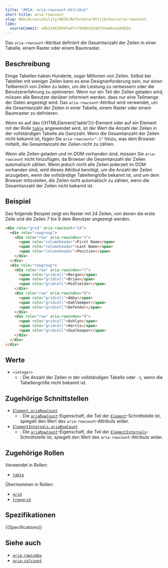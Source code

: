 ```yaml
---
title: "ARIA: aria-rowcount-Attribut"
short-title: aria-rowcount
slug: Web/Accessibility/ARIA/Reference/Attributes/aria-rowcount
l10n:
  sourceCommit: a8b25483994fa47cf949b432ddf34a6bce2ddb2e
---
```


Das `aria-rowcount`-Attribut definiert die Gesamtanzahl der Zeilen in einer Tabelle, einem Raster oder einem Baumraster.

## Beschreibung

Einige Tabellen haben Hunderte, sogar Millionen von Zeilen. Selbst bei Tabellen mit weniger Zeilen kann es eine Designanforderung sein, nur einen Teilbereich von Zeilen zu laden, um die Leistung zu verbessern oder die Benutzererfahrung zu optimieren. Wenn nur ein Teil der Zeilen geladen wird, müssen alle Benutzer darüber informiert werden, dass nur eine Teilmenge der Daten angezeigt wird. Das `aria-rowcount`-Attribut wird verwendet, um die Gesamtanzahl der Zeilen in einer Tabelle, einem Raster oder einem Baumraster zu definieren.

Wenn es auf das {{HTMLElement('table')}}-Element oder auf ein Element mit der Rolle [`table`](/de/docs/Web/Accessibility/ARIA/Reference/Roles/cell_role) angewendet wird, ist der Wert die Anzahl der Zeilen in der vollständigen Tabelle als Ganzzahl. Wenn die Gesamtanzahl der Zeilen nicht bekannt ist, fügen Sie `aria-rowcount="-1"` hinzu, was dem Browser mitteilt, die Gesamtanzahl der Zeilen nicht zu zählen.

Wenn alle Zeilen geladen und im DOM vorhanden sind, müssen Sie `aria-rowcount` nicht hinzufügen, da Browser die Gesamtanzahl der Zeilen automatisch zählen. Wenn jedoch nicht alle Zeilen jederzeit im DOM vorhanden sind, wird dieses Attribut benötigt, um die Anzahl der Zeilen anzugeben, wenn die vollständige Tabellengröße bekannt ist, und um dem Browser mitzuteilen, die Zeilen nicht automatisch zu zählen, wenn die Gesamtanzahl der Zeilen nicht bekannt ist.

## Beispiel

Das folgende Beispiel zeigt ein Raster mit 24 Zeilen, von denen die erste Zeile und die Zeilen 7 bis 9 dem Benutzer angezeigt werden.

```html
<div role="grid" aria-rowcount="24">
  <div role="rowgroup">
    <div role="row" aria-rowindex="1">
      <span role="columnheader">First Name</span>
      <span role="columnheader">Last Name</span>
      <span role="columnheader">Position</span>
    </div>
  </div>
  <div role="rowgroup">
    <div role="row" aria-rowindex="7">
      <span role="gridcell">Morgan</span>
      <span role="gridcell">Brian</span>
      <span role="gridcell">Midfielder</span>
    </div>
    <div role="row" aria-rowindex="8">
      <span role="gridcell">Abby</span>
      <span role="gridcell">Dahlkemper</span>
      <span role="gridcell">Defender</span>
    </div>
    <div role="row" aria-rowindex="9">
      <span role="gridcell">Ashlyn</span>
      <span role="gridcell">Harris</span>
      <span role="gridcell">Goalkeeper</span>
    </div>
  </div>
</div>
```

## Werte

- `<integer>`
  - : Die Anzahl der Zeilen in der vollständigen Tabelle oder `-1`, wenn die Tabellengröße nicht bekannt ist.

## Zugehörige Schnittstellen

- [`Element.ariaRowCount`](/de/docs/Web/API/Element/ariaRowCount)
  - : Die [`ariaRowCount`](/de/docs/Web/API/Element/ariaRowCount)-Eigenschaft, die Teil der [`Element`](/de/docs/Web/API/Element)-Schnittstelle ist, spiegelt den Wert des `aria-rowcount`-Attributs wider.
- [`ElementInternals.ariaRowCount`](/de/docs/Web/API/ElementInternals/ariaRowCount)
  - : Die [`ariaRowCount`](/de/docs/Web/API/ElementInternals/ariaRowCount)-Eigenschaft, die Teil der [`ElementInternals`](/de/docs/Web/API/ElementInternals)-Schnittstelle ist, spiegelt den Wert des `aria-rowcount`-Attributs wider.

## Zugehörige Rollen

Verwendet in Rollen:

- [`table`](/de/docs/Web/Accessibility/ARIA/Reference/Roles/cell_role)

Übernommen in Rollen:

- [`grid`](/de/docs/Web/Accessibility/ARIA/Reference/Roles/columnheader_role)
- [`treegrid`](/de/docs/Web/Accessibility/ARIA/Reference/Roles/gridcell_role)

## Spezifikationen

{{Specifications}}

## Siehe auch

- [`aria-rowindex`](/de/docs/Web/Accessibility/ARIA/Reference/Attributes/aria-rowindex)
- [`aria-colcount`](/de/docs/Web/Accessibility/ARIA/Reference/Attributes/aria-colcount)
